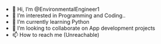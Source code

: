 - 👋 Hi, I’m @EnvironmentalEngineer1
- 👀 I’m interested in Programming and Coding..
- 🌱 I’m currently learning Python
- 💞️ I’m looking to collaborate on App development projects
- 📫 How to reach me (Unreachable)

<!---
EnvironmentalEngineer1/EnvironmentalEngineer1 is a ✨ special ✨ repository because its `README.md` (this file) appears on your GitHub profile.
You can click the Preview link to take a look at your changes.
--->

